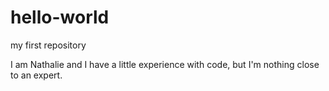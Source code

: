 # hello-world
my first repository

I am Nathalie and I have a little experience with code, but I'm nothing close to an expert.
